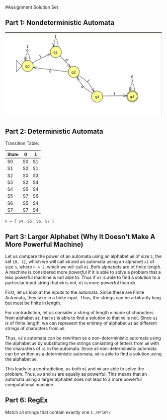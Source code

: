 #Assignment Solution Set

## Part 1: Nondeterministic Automata
![Containing substring 1011](finite-automata.png)

## Part 2: Deterministic Automata

Transition Table:

| State | 0  | 1  |
|:----- |:--:|:--:|
|S0     | S0 | S1 |
|S1     | S2 | S1 |
|S2     | S0 | S3 |
|S3     | S2 | S4 |
|S4     | S5 | S4 |
|S5     | S7 | S6 |
|S6     | S5 | S4 |
|S7     | S7 | S4 |

`F = { S4, S5, S6, S7 }`

## Part 3: Larger Alphabet (Why It Doesn't Make A More Powerful Machine)
Let us compare the power of an automata using an alphabet `a0` of size `2`, the set `{0, 1}`, which we will call `m0` and an automata using an alphabet `a1` of size `n`, where `n > 2`, which we will call `m1`. Both alphabets are of finite length. A machine is considered more *powerful* if it is able to solve a problem that a less powerful machine is not able to. Thus if `m1` is able to find a solution to a particular input string that `m0` is not, `m1` is more powerful than `m0`.

First, let us look at the inputs to the automata. Since these are Finite Automata, they take in a finite input. Thus, the strings can be arbitrarily long but must be finite in length.

For contradiction, let us consider a string of length `m` made of characters from alphabet `a1`, that `m1` is able to find a solution to that `m0` is not. Since `a1` is of finite length, we can represent the entirety of alphabet `a1` as different strings of characters from `a0`. 

Thus, `m1`'s automata can be rewritten as a non-deterministic automata using the alphabet `a0` by substituting the strings consisting of letters from `a0` with the characters of `a1` in the automata. Since all non-deterministic automata can be written as a deterministic automata, `m0` is able to find a solution using the alphabet `a0`.

This leads to a contradiction, as both `m1` and `m0` are able to solve the problem. Thus, `m0` and `m1` are equally as powerful. This means that an automata using a larger alphabet does not lead to a more powerful computational machine.

## Part 6: RegEx
Match all strings that contain exactly one `1`.
`/0*10*/`
